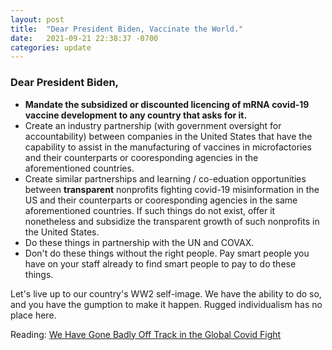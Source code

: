 ```yaml
---
layout: post
title:  "Dear President Biden, Vaccinate the World."
date:   2021-09-21 22:38:37 -0700
categories: update
---
```


### Dear President Biden,
 - **Mandate the subsidized or discounted licencing of mRNA covid-19 vaccine development to any country that asks for it.**
 - Create an industry partnership (with government oversight for accountability) between companies in the United States that have the capability to assist in the manufacturing of vaccines in microfactories and their counterparts or cooresponding agencies in the aforementioned countries.
 - Create similar partnerships and learning / co-eduation opportunities between **transparent** nonprofits fighting covid-19 misinformation in the US and their counterparts or cooresponding agencies in the same aforementioned countries.  If such things do not exist, offer it nonetheless and subsidize the transparent growth of such nonprofits in the United States.
 - Do these things in partnership with the UN and COVAX.
 - Don't do these things without the right people.  Pay smart people you have on your staff already to find smart people to pay to do these things.

Let's live up to our country's WW2 self-image.  We have the ability to do so, and you have the gumption to make it happen.  Rugged individualism has no place here.

Reading: [We Have Gone Badly Off Track in the Global Covid Fight](https://www.nytimes.com/2021/09/21/opinion/sunday/covid-vaccine-world.html)
